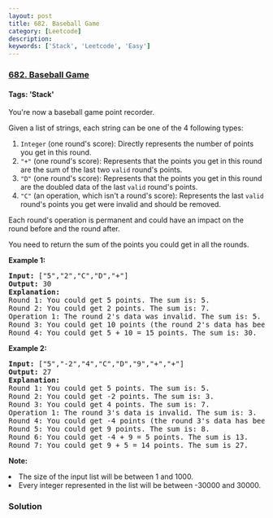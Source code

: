 ```yaml
---
layout: post
title: 682. Baseball Game
category: [Leetcode]
description: 
keywords: ['Stack', 'Leetcode', 'Easy']
---
```

### [682. Baseball Game](https://leetcode.com/problems/baseball-game)

#### Tags: 'Stack'

<div class="content__u3I1 question-content__JfgR"><div><p>
You're now a baseball game point recorder.
</p>
<p>
Given a list of strings, each string can be one of the 4 following types:
</p><ol>
<li><code>Integer</code> (one round's score): Directly represents the number of points you get in this round.</li>
<li><code>"+"</code> (one round's score): Represents that the points you get in this round are the sum of the last two <code>valid</code> round's points.</li>
<li><code>"D"</code> (one round's score): Represents that the points you get in this round are the doubled data of the last <code>valid</code> round's points.</li>
<li><code>"C"</code> (an operation, which isn't a round's score): Represents the last <code>valid</code> round's points you get were invalid and should be removed.</li>
</ol>
<p></p>
<p>
Each round's operation is permanent and could have an impact on the round before and the round after.
</p>
<p>
You need to return the sum of the points you could get in all the rounds.
</p>
<p><b>Example 1:</b><br/>
</p><pre><b>Input:</b> ["5","2","C","D","+"]
<b>Output:</b> 30
<b>Explanation:</b> 
Round 1: You could get 5 points. The sum is: 5.
Round 2: You could get 2 points. The sum is: 7.
Operation 1: The round 2's data was invalid. The sum is: 5.  
Round 3: You could get 10 points (the round 2's data has been removed). The sum is: 15.
Round 4: You could get 5 + 10 = 15 points. The sum is: 30.
</pre>
<p></p>
<p><b>Example 2:</b><br/>
</p><pre><b>Input:</b> ["5","-2","4","C","D","9","+","+"]
<b>Output:</b> 27
<b>Explanation:</b> 
Round 1: You could get 5 points. The sum is: 5.
Round 2: You could get -2 points. The sum is: 3.
Round 3: You could get 4 points. The sum is: 7.
Operation 1: The round 3's data is invalid. The sum is: 3.  
Round 4: You could get -4 points (the round 3's data has been removed). The sum is: -1.
Round 5: You could get 9 points. The sum is: 8.
Round 6: You could get -4 + 9 = 5 points. The sum is 13.
Round 7: You could get 9 + 5 = 14 points. The sum is 27.
</pre>
<p></p>
<p><b>Note:</b><br/>
</p><li>The size of the input list will be between 1 and 1000.</li>
<li>Every integer represented in the list will be between -30000 and 30000.</li>
<p></p></div></div>

### Solution
